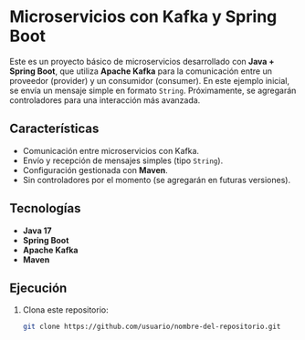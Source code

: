 # Microservicios con Kafka y Spring Boot

Este es un proyecto básico de microservicios desarrollado con **Java + Spring Boot**, que utiliza **Apache Kafka** para la comunicación entre un proveedor (provider) y un consumidor (consumer). En este ejemplo inicial, se envía un mensaje simple en formato `String`. Próximamente, se agregarán controladores para una interacción más avanzada.

## Características
- Comunicación entre microservicios con Kafka.
- Envío y recepción de mensajes simples (tipo `String`).
- Configuración gestionada con **Maven**.
- Sin controladores por el momento (se agregarán en futuras versiones).

## Tecnologías
- **Java 17**
- **Spring Boot**
- **Apache Kafka**
- **Maven**

## Ejecución

1. Clona este repositorio:
   ```bash
   git clone https://github.com/usuario/nombre-del-repositorio.git
